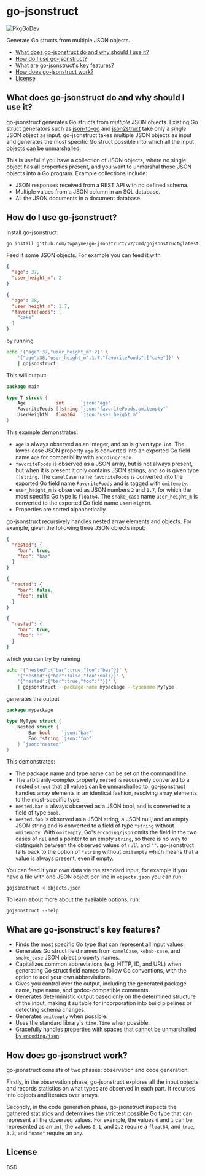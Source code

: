 # go-jsonstruct

[![PkgGoDev](https://pkg.go.dev/badge/github.com/twpayne/go-jsonstruct/v2)](https://pkg.go.dev/github.com/twpayne/go-jsonstruct/v2)

Generate Go structs from multiple JSON objects.

* [What does go-jsonstruct do and why should I use it?](#what-does-go-jsonstruct-do-and-why-should-i-use-it)
* [How do I use go-jsonstruct?](#how-do-i-use-go-jsonstruct)
* [What are go-jsonstruct's key features?](#what-are-go-jsonstructs-key-features)
* [How does go-jsonstruct work?](#how-does-go-jsonstruct-work)
* [License](#license)

## What does go-jsonstruct do and why should I use it?

go-jsonstruct generates Go structs from *multiple* JSON objects. Existing Go
struct generators such as [json-to-go](https://mholt.github.io/json-to-go/) and
[json2struct](http://json2struct.mervine.net/) take only a *single* JSON object
as input. go-jsonstruct takes multiple JSON objects as input and generates the
most specific Go struct possible into which all the input objects can be
unmarshalled.

This is useful if you have a collection of JSON objects, where no single object
has all properties present, and you want to unmarshal those JSON objects into a
Go program. Example collections include:

* JSON responses received from a REST API with no defined schema.
* Multiple values from a JSON column in an SQL database.
* All the JSON documents in a document database.

## How do I use go-jsonstruct?

Install go-jsonstruct:

```sh
go install github.com/twpayne/go-jsonstruct/v2/cmd/gojsonstruct@latest
```

Feed it some JSON objects. For example you can feed it with

```json
{
  "age": 37,
  "user_height_m": 2
}

{
  "age": 38,
  "user_height_m": 1.7,
  "favoriteFoods": [
    "cake"
  ]
}
```

by running

```sh
echo '{"age":37,"user_height_m":2}' \
    '{"age":38,"user_height_m":1.7,"favoriteFoods":["cake"]}' \
    | gojsonstruct
```

This will output:

```go
package main

type T struct {
    Age           int      `json:"age"`
    FavoriteFoods []string `json:"favoriteFoods,omitempty"`
    UserHeightM   float64  `json:"user_height_m"`
}
```

This example demonstrates:

* `age` is always observed as an integer, and so is given type `int`. The
  lower-case JSON property `age` is converted into an exported Go field name
  `Age` for compatibility with `encoding/json`.
* `favoriteFoods` is observed as a JSON array, but is not always present, but
  when it is present it only contains JSON strings, and so is given type
  `[]string`. The `camelCase` name `favoriteFoods` is converted into the
  exported Go field name `FavoriteFoods` and is tagged with `omitempty`.
* `user_height_m` is observed as JSON numbers `2` and `1.7`, for which the most
  specific Go type is `float64`. The `snake_case` name `user_height_m` is
  converted to the exported Go field name `UserHeightM`.
* Properties are sorted alphabetically.

go-jsonstruct recursively handles nested array elements and objects. For
example, given the following three JSON objects input:

```json
{
  "nested": {
    "bar": true,
    "foo": "baz"
  }
}

{
  "nested": {
    "bar": false,
    "foo": null
  }
}

{
  "nested": {
    "bar": true,
    "foo": ""
  }
}
```

which you can try by running

```sh
echo '{"nested":{"bar":true,"foo":"baz"}}' \
    '{"nested":{"bar":false,"foo":null}}' \
    '{"nested":{"bar":true,"foo":""}}' \
    | gojsonstruct --package-name mypackage --typename MyType
```

generates the output

```go
package mypackage

type MyType struct {
    Nested struct {
        Bar bool    `json:"bar"`
        Foo *string `json:"foo"`
    } `json:"nested"`
}
```

This demonstrates:

* The package name and type name can be set on the command line.
* The arbitrarily-complex property `nested` is recursively converted to a nested
  `struct` that all values can be unmarshalled to. go-jsonstruct handles array
  elements in an identical fashion, resolving array elements to the
  most-specific type.
* `nested.bar` is always observed as a JSON bool, and is converted to a field of
  type `bool`.
* `nested.foo` is observed as a JSON string, a JSON null, and an empty JSON
  string and is converted to a field of type `*string` without `omitempty`. With
  `omitempty`, Go's `encoding/json` omits the field in the two cases of  `nil`
  and a pointer to an empty `string`, so there is no way to distinguish between
  the observed values of `null` and `""`. go-jsonstruct falls back to the option
  of `*string` without `omitempty` which means that a value is always present,
  even if empty.

You can feed it your own data via the standard input, for example if you have a
file with one JSON object per line in `objects.json` you can run:

    gojsonstruct < objects.json

To learn about more about the available options, run:

    gojsonstruct --help

## What are go-jsonstruct's key features?

* Finds the most specific Go type that can represent all input values.
* Generates Go struct field names from  `camelCase`, `kebab-case`, and
  `snake_case` JSON object property names.
* Capitalizes common abbreviations (e.g. HTTP, ID, and URL) when
  generating Go struct field names to follow Go conventions, with the option to
  add your own abbreviations.
* Gives you control over the output, including the generated package name, type
  name, and godoc-compatible comments.
* Generates deterministic output based only on the determined structure of the
  input, making it suitable for incorporation into build pipelines or detecting
  schema changes.
* Generates `omitempty` when possible.
* Uses the standard library's `time.Time` when possible.
* Gracefully handles properties with spaces that [cannot be unmarshalled by
  `encoding/json`](https://github.com/golang/go/issues/18531).

## How does go-jsonstruct work?

go-jsonstruct consists of two phases: observation and code generation.

Firstly, in the observation phase, go-jsonstruct explores all the input objects
and records statistics on what types are observed in each part. It recurses into
objects and iterates over arrays.

Secondly, in the code generation phase, go-jsonstruct inspects the gathered
statistics and determines the strictest possible Go type that can represent all
the observed values. For example, the values `0` and `1` can be represented as
an `int`, the values `0`, `1`, and `2.2` require a `float64`, and `true`, `3.3`,
and `"name"` require an `any`.

## License

BSD
